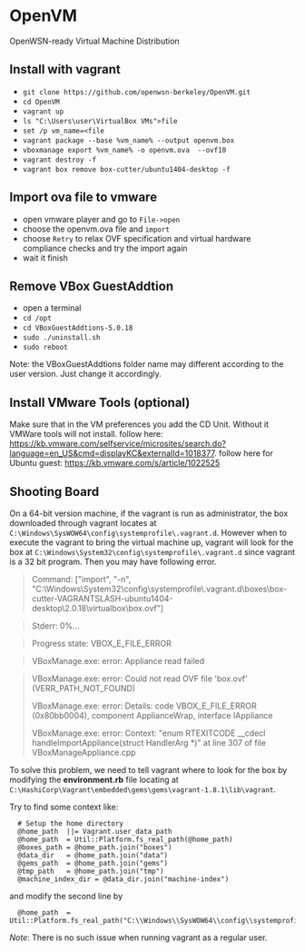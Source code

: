# OpenVM

OpenWSN-ready Virtual Machine Distribution

## Install with vagrant

* `git clone https://github.com/openwsn-berkeley/OpenVM.git`
* `cd OpenVM`
* `vagrant up`
* `ls "C:\Users\user\VirtualBox VMs">file`
* `set /p vm_name=<file`
* `vagrant package --base %vm_name% --output openvm.box`
* `vboxmanage export %vm_name% -o openvm.ova  --ovf10`
* `vagrant destroy -f`
* `vagrant box remove box-cutter/ubuntu1404-desktop -f`

## Import ova file to vmware

* open vmware player and go to `File->open`
* choose the openvm.ova file and `import`
* choose `Retry` to  relax OVF specification and virtual hardware compliance checks and try the import again
* wait it finish

## Remove VBox GuestAddtion
* open a terminal 
* `cd /opt`
* `cd VBoxGuestAddtions-5.0.18` 
* `sudo ./uninstall.sh`
* `sudo reboot`

Note: the VBoxGuestAddtions folder name may different according to the user version. Just change it accordingly.

## Install VMware Tools (optional)

Make sure that in the VM preferences you add the CD Unit. Without it VMWare tools will not install. 
follow here: https://kb.vmware.com/selfservice/microsites/search.do?language=en_US&cmd=displayKC&externalId=1018377.
follow here for Ubuntu guest: https://kb.vmware.com/s/article/1022525

## Shooting Board

On a 64-bit version machine,  if the vagrant is run as administrator, the box downloaded through vagrant locates at `C:\Windows\SysWOW64\config\systemprofile\.vagrant.d`. However when to execute the vagrant to bring the virtual machine up, vagrant will look for the box at `C:\Windows\System32\config\systemprofile\.vagrant.d` since vagrant is a 32 bit program. Then you may have following error. 

> Command: ["import", "-n", "C:\\Windows\\System32\\config\\systemprofile\\.vagrant.d\\boxes\\box-cutter-VAGRANTSLASH-ubuntu1404-desktop\\2.0.18\\virtualbox\\box.ovf"]

> Stderr: 0%...

> Progress state: VBOX_E_FILE_ERROR

> VBoxManage.exe: error: Appliance read failed

> VBoxManage.exe: error: Could not read OVF file 'box.ovf' (VERR_PATH_NOT_FOUND)
> 
> VBoxManage.exe: error: Details: code VBOX_E_FILE_ERROR (0x80bb0004), component ApplianceWrap, interface IAppliance
> 
> VBoxManage.exe: error: Context: "enum RTEXITCODE __cdecl handleImportAppliance(struct HandlerArg *)" at line 307 of file VBoxManageAppliance.cpp

To solve this problem, we need to tell vagrant where to look for the box by modifying the **environment.rb** file locating at `C:\HashiCorp\Vagrant\embedded\gems\gems\vagrant-1.8.1\lib\vagrant`.

Try to find some context like: 

      # Setup the home directory
      @home_path  ||= Vagrant.user_data_path
      @home_path  = Util::Platform.fs_real_path(@home_path)
      @boxes_path = @home_path.join("boxes")
      @data_dir   = @home_path.join("data")
      @gems_path  = @home_path.join("gems")
      @tmp_path   = @home_path.join("tmp")
      @machine_index_dir = @data_dir.join("machine-index")

and modify the second line by 

      @home_path  = Util::Platform.fs_real_path("C:\\Windows\\SysWOW64\\config\\systemprofile\\.vagrant.d")


*Note*: There is no such issue when running vagrant as a regular user.
